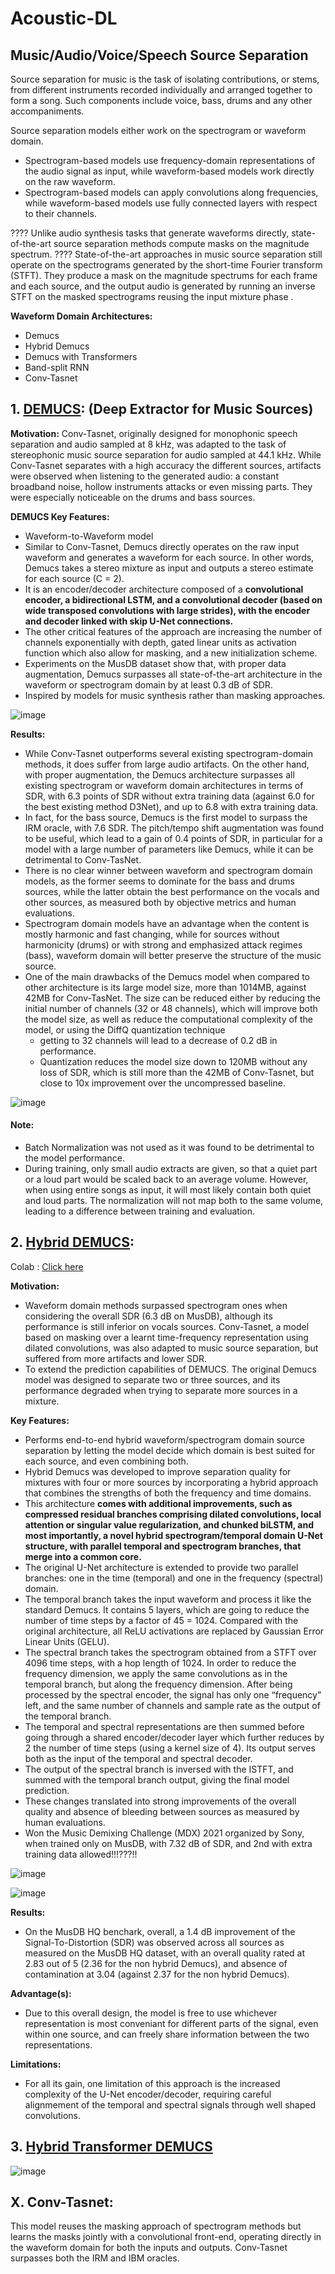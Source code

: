 # Acoustic-DL

## Music/Audio/Voice/Speech Source Separation

Source separation for music is the task of isolating contributions, or stems, from different instruments recorded individually and arranged together to form a song. Such components include voice, bass, drums and any other accompaniments.

Source separation models either work on the spectrogram or waveform domain.
- Spectrogram-based models use frequency-domain representations of the audio signal as input, while waveform-based models work directly on the raw waveform.
- Spectrogram-based models can apply convolutions along frequencies, while waveform-based models use fully connected layers with respect to their channels.

???? Unlike audio synthesis tasks that generate waveforms directly, state-of-the-art source separation methods compute masks on the magnitude spectrum. ???? State-of-the-art approaches in music source separation still operate on the spectrograms generated by the short-time Fourier transform (STFT). They produce a mask on the magnitude spectrums for each frame and each source, and the output audio is generated by running an inverse STFT on the masked spectrograms reusing the input mixture phase .


**Waveform Domain Architectures:**
- Demucs
- Hybrid Demucs
- Demucs with Transformers
- Band-split RNN
- Conv-Tasnet

## 1. [DEMUCS](https://arxiv.org/abs/1911.13254): (Deep Extractor for Music Sources)

**Motivation:** Conv-Tasnet, originally designed for monophonic speech separation and audio sampled at 8 kHz, was adapted to the task of stereophonic music source separation for audio sampled at 44.1 kHz. While Conv-Tasnet separates with a high accuracy the different sources, artifacts were observed when listening to the generated audio: a constant broadband noise, hollow instruments attacks or even missing parts. They were especially noticeable on the drums and bass sources.

**DEMUCS Key Features:**
- Waveform-to-Waveform model
- Similar to Conv-Tasnet, Demucs directly operates on the raw input waveform and generates a waveform for each source. In other words, Demucs takes a stereo mixture as input and outputs a stereo estimate for each source (C = 2).
- It is an encoder/decoder architecture composed of a **convolutional encoder, a bidirectional LSTM, and a convolutional decoder (based on wide transposed convolutions with large strides), with the encoder and decoder linked with skip U-Net connections.** 
- The other critical features of the approach are increasing the number of channels exponentially with depth, gated linear units as activation function which also allow for masking, and a new initialization scheme.
- Experiments on the MusDB dataset show that, with proper data augmentation, Demucs surpasses all state-of-the-art architecture in the waveform or spectrogram domain by at least 0.3 dB of SDR. 
- Inspired by models for music synthesis rather than masking approaches.

![image](https://user-images.githubusercontent.com/129742046/230777568-c2ba40fa-d839-4300-9ba3-f3bc29eea57d.png)

**Results:**
- While Conv-Tasnet outperforms several existing spectrogram-domain methods, it does suffer from large audio artifacts. On the other hand, with proper augmentation, the Demucs architecture surpasses all existing spectrogram or waveform domain architectures in terms of SDR, with 6.3 points of SDR without extra training data (against 6.0 for the best existing method D3Net), and up to 6.8 with extra training data.
- In fact, for the bass source, Demucs is the first model to surpass the IRM oracle, with 7.6 SDR. The pitch/tempo shift augmentation was found to be useful, which lead to a gain of 0.4 points of SDR, in particular for a model with a large number of parameters like Demucs, while it can be detrimental to Conv-TasNet.
- There is no clear winner between waveform and spectrogram domain models, as the former seems to dominate for the bass and drums sources, while the latter obtain the best performance on the vocals and other sources, as measured both by objective metrics and human evaluations.
- Spectrogram domain models have an advantage when the content is mostly harmonic and fast changing, while for sources without harmonicity (drums) or with strong and emphasized attack regimes (bass), waveform domain will better preserve the structure of the music source.
- One of the main drawbacks of the Demucs model when compared to other architecture is its large model size, more than 1014MB, against 42MB for Conv-TasNet. The size can be reduced either by reducing the initial number of channels (32 or 48 channels), which will improve both the model size, as well as reduce the computational complexity of the model, or using the DiffQ quantization technique
  - getting to 32 channels will lead to a decrease of 0.2 dB in performance.
  - Quantization reduces the model size down to 120MB without any loss of SDR, which is still more than the 42MB of Conv-Tasnet, but close to 10x improvement over the uncompressed baseline.

![image](https://user-images.githubusercontent.com/129742046/230889177-6a99c439-a213-401f-bd14-f951c9959d07.png)


#### Note:
- Batch Normalization was not used as  it was found to be detrimental to the model performance.
- During training, only small audio extracts are given, so that a quiet part or a loud part would be scaled back to an average volume. However, when using entire songs as input, it will most likely contain both quiet and loud parts. The normalization will not map both to the same volume, leading to a difference between training and evaluation.

## 2. [Hybrid DEMUCS](https://arxiv.org/pdf/2111.03600v3.pdf):

Colab : [Click here](https://colab.research.google.com/drive/1dC9nVxk3V_VPjUADsnFu8EiT-xnU1tGH?usp=sharing)

**Motivation:**
- Waveform domain methods surpassed spectrogram ones when considering the overall SDR (6.3 dB on MusDB), although its performance is still inferior on vocals sources. Conv-Tasnet, a model based on masking over a learnt time-frequency representation using dilated convolutions, was also adapted to music source separation, but suffered from more artifacts and lower SDR.
- To extend the prediction capabilities of DEMUCS. The original Demucs model was designed to separate two or three sources, and its performance degraded when trying to separate more sources in a mixture.


**Key Features:**

- Performs end-to-end hybrid waveform/spectrogram domain source separation by letting the model decide which domain is best suited for each source, and even combining both.
- Hybrid Demucs was developed to improve separation quality for mixtures with four or more sources by incorporating a hybrid approach that combines the strengths of both the frequency and time domains. 
- This architecture **comes with additional improvements, such as compressed residual branches comprising dilated convolutions, local attention or singular value regularization, and chunked biLSTM, and most importantly, a novel hybrid spectrogram/temporal domain U-Net structure, with parallel temporal and spectrogram branches, that merge into a common core.**
- The original U-Net architecture is extended to provide two parallel branches: one in the time (temporal) and one in the frequency (spectral) domain.
- The temporal branch takes the input waveform and process it like the standard Demucs. It contains 5 layers, which are going to reduce the number of time steps by a factor of 45 = 1024. Compared with the original architecture, all ReLU activations are replaced by Gaussian Error Linear Units (GELU).
- The spectral branch takes the spectrogram obtained from a STFT over 4096 time steps, with a hop length of 1024. In order to reduce the frequency dimension, we
apply the same convolutions as in the temporal branch, but along the frequency dimension. After being processed by the spectral encoder, the signal has only one “frequency” left, and the same number of channels and sample rate as the output of the temporal branch.
- The temporal and spectral representations are then summed before going through a shared encoder/decoder layer which further reduces by 2 the number of time steps (using a kernel size of 4). Its output serves both as the input of the temporal and spectral decoder.
- The output of the spectral branch is inversed with the ISTFT, and summed with the temporal branch output, giving the final model prediction. 
- These changes translated into strong improvements of the overall quality and absence of bleeding between sources as measured by human evaluations.
- Won the Music Demixing Challenge (MDX) 2021 organized by Sony, when trained only on MusDB, with 7.32 dB of SDR, and 2nd with extra training data allowed!!!???!!
 

![image](https://user-images.githubusercontent.com/129742046/230909664-28aaf4e6-70c9-4bee-9691-727830d71827.png)


![image](https://user-images.githubusercontent.com/129742046/230921899-e1919cf8-977d-4845-81b4-509545b85362.png)


**Results:**
- On the MusDB HQ benchark, overall, a 1.4 dB improvement of the Signal-To-Distortion (SDR) was observed across all sources as measured on the MusDB HQ dataset, with an overall quality rated at 2.83 out of 5 (2.36 for the non hybrid Demucs), and absence of contamination at 3.04 (against 2.37 for the non hybrid Demucs).

**Advantage(s):**
- Due to this overall design, the model is free to use whichever representation is most conveniant for different parts of the signal, even within one source, and can freely share information between the two representations.

**Limitations:**
- For all its gain, one limitation of this approach is the increased complexity of the U-Net encoder/decoder, requiring careful alignmement of the temporal and spectral signals through well shaped convolutions.

## 3. [Hybrid Transformer DEMUCS](https://arxiv.org/pdf/2211.08553.pdf)


![image](https://user-images.githubusercontent.com/129742046/231476512-f3403acd-ecfb-4d9b-9821-1e8583c3412c.png)


## X. Conv-Tasnet:

This model reuses the masking approach of spectrogram methods but learns the masks jointly with a convolutional front-end, operating directly in the waveform domain for both the inputs and outputs. Conv-Tasnet surpasses both the IRM and IBM oracles.
